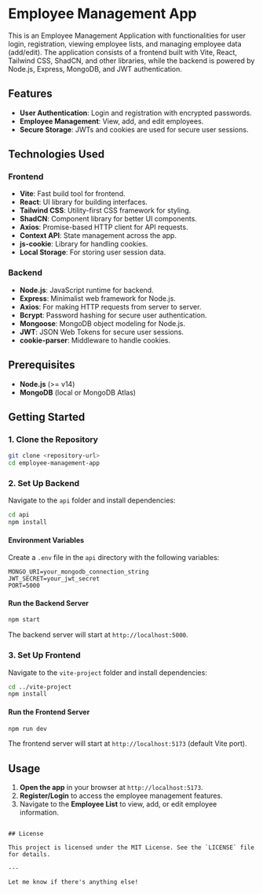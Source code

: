 

# Employee Management App

This is an Employee Management Application with functionalities for user login, registration, viewing employee lists, and managing employee data (add/edit). The application consists of a frontend built with Vite, React, Tailwind CSS, ShadCN, and other libraries, while the backend is powered by Node.js, Express, MongoDB, and JWT authentication.

## Features

- **User Authentication**: Login and registration with encrypted passwords.
- **Employee Management**: View, add, and edit employees.
- **Secure Storage**: JWTs and cookies are used for secure user sessions.

## Technologies Used

### Frontend
- **Vite**: Fast build tool for frontend.
- **React**: UI library for building interfaces.
- **Tailwind CSS**: Utility-first CSS framework for styling.
- **ShadCN**: Component library for better UI components.
- **Axios**: Promise-based HTTP client for API requests.
- **Context API**: State management across the app.
- **js-cookie**: Library for handling cookies.
- **Local Storage**: For storing user session data.

### Backend
- **Node.js**: JavaScript runtime for backend.
- **Express**: Minimalist web framework for Node.js.
- **Axios**: For making HTTP requests from server to server.
- **Bcrypt**: Password hashing for secure user authentication.
- **Mongoose**: MongoDB object modeling for Node.js.
- **JWT**: JSON Web Tokens for secure user sessions.
- **cookie-parser**: Middleware to handle cookies.

## Prerequisites

- **Node.js** (>= v14)
- **MongoDB** (local or MongoDB Atlas)

## Getting Started

### 1. Clone the Repository
```bash
git clone <repository-url>
cd employee-management-app
```

### 2. Set Up Backend

Navigate to the `api` folder and install dependencies:
```bash
cd api
npm install
```

#### Environment Variables
Create a `.env` file in the `api` directory with the following variables:

```plaintext
MONGO_URI=your_mongodb_connection_string
JWT_SECRET=your_jwt_secret
PORT=5000
```

#### Run the Backend Server
```bash
npm start
```
The backend server will start at `http://localhost:5000`.

### 3. Set Up Frontend

Navigate to the `vite-project` folder and install dependencies:
```bash
cd ../vite-project
npm install
```

#### Run the Frontend Server
```bash
npm run dev
```
The frontend server will start at `http://localhost:5173` (default Vite port).

## Usage

1. **Open the app** in your browser at `http://localhost:5173`.
2. **Register/Login** to access the employee management features.
3. Navigate to the **Employee List** to view, add, or edit employee information.


```

## License

This project is licensed under the MIT License. See the `LICENSE` file for details.

--- 

Let me know if there's anything else!
